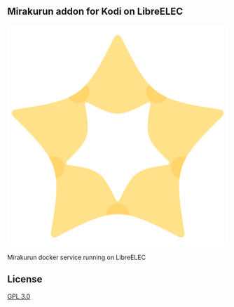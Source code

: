 Mirakurun addon for Kodi on LibreELEC
---
![icon](icon@2x.png)

Mirakurun docker service running on LibreELEC

## License

[GPL 3.0](LICENSE)
